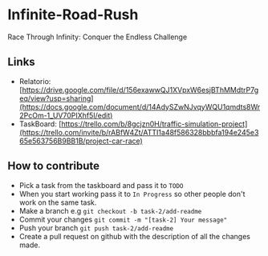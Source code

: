 # Infinite-Road-Rush
Race Through Infinity: Conquer the Endless Challenge

## Links
- Relatorio: [https://drive.google.com/file/d/156exawwQJ1XVpxW6esjBThMMdtrP7geq/view?usp=sharing](https://docs.google.com/document/d/14AdySZwNJvqyWQU1qmdts8Wr2PcOm-1_UV70PIXhf5I/edit)
- TaskBoard: [https://trello.com/b/8gcjzn0H/traffic-simulation-project](https://trello.com/invite/b/rABfW4Zt/ATTI1a48f586328bbbfa194e245e365e563756B9BB1B/project-car-race)


## How to contribute
- Pick a task from the taskboard and pass it to `TODO`
- When you start working pass it to `In Progress` so other people don't work on the same task.
- Make a branch e.g `git checkout -b task-2/add-readme`
- Commit your changes `git commit -m "[task-2] Your message"`
- Push your branch `git push task-2/add-readme`
- Create a pull request on github with the description of all the changes made.
